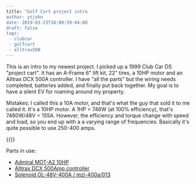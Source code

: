 ```yaml
---
title: "Golf Cart project intro
author: ytjohn
date: 2019-03-23T10:09:59-04:00
draft: false
tags:
 - clubcar
 - golfcart
 - alltrax500
---
```


This is an intro to my newest project. I picked up a 1999 Club Car DS "project cart". It has an A-Frame 6" lift kit, 22" tires, a 10HP motor and an Alltrax DCX 500A controller. I have "all the parts" but the wiring needs completed, batteries added, and finally put back together. My goal is to have a silent EV for roaming around my property.

Mistakes: I called this a 10A motor, and that's what the guy that sold it to me called it. It's a 10HP motor.  A 1HP = 746W (at 100% efficiency), that's 7460W/48V = 155A.  However, the efficiency and torque change with speed and load, so you end up with a a varying range of frequencies. Basically it's quite possible to use 250-400 amps.

{{<youtube DUCHECLDKvM>}}

Parts in use:

* [Admiral MOT-A2 10HP](http://www.golfcart.com/pc_product_detail.asp?key=8950397857DE46128B1D3AFB8F8B7182)
* [Alltrax DCX 500Amp controller](https://alltraxinc.com/dcx-products/)
* [Solenoid OL-48V-400A / mzj-400a/013](https://www.cartpartsrus.com/AllTrax/sol400spec.pdf)


